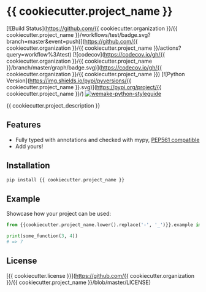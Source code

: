 # {{ cookiecutter.project_name }}

[![Build Status](https://github.com/{{ cookiecutter.organization }}/{{ cookiecutter.project_name }}/workflows/test/badge.svg?branch=master&event=push)](https://github.com/{{ cookiecutter.organization }}/{{ cookiecutter.project_name }}/actions?query=workflow%3Atest)
[![codecov](https://codecov.io/gh/{{ cookiecutter.organization }}/{{ cookiecutter.project_name }}/branch/master/graph/badge.svg)](https://codecov.io/gh/{{ cookiecutter.organization }}/{{ cookiecutter.project_name }})
[![Python Version](https://img.shields.io/pypi/pyversions/{{ cookiecutter.project_name }}.svg)](https://pypi.org/project/{{ cookiecutter.project_name }}/)
[![wemake-python-styleguide](https://img.shields.io/badge/style-wemake-000000.svg)](https://github.com/wemake-services/wemake-python-styleguide)

{{ cookiecutter.project_description }}


## Features

- Fully typed with annotations and checked with mypy, [PEP561 compatible](https://www.python.org/dev/peps/pep-0561/)
- Add yours!


## Installation

```bash
pip install {{ cookiecutter.project_name }}
```


## Example

Showcase how your project can be used:

```python
from {{cookiecutter.project_name.lower().replace('-', '_')}}.example import some_function

print(some_function(3, 4))
# => 7
```

## License

[{{ cookiecutter.license }}](https://github.com/{{ cookiecutter.organization }}/{{ cookiecutter.project_name }}/blob/master/LICENSE)


